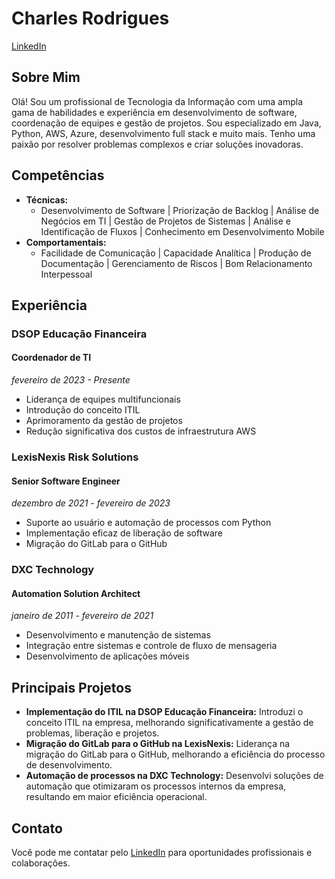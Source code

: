 # Charles Rodrigues

[LinkedIn](https://www.linkedin.com/in/charlesrodrigues)

## Sobre Mim

Olá! Sou um profissional de Tecnologia da Informação com uma ampla gama de habilidades e experiência em desenvolvimento de software, coordenação de equipes e gestão de projetos. Sou especializado em Java, Python, AWS, Azure, desenvolvimento full stack e muito mais. Tenho uma paixão por resolver problemas complexos e criar soluções inovadoras.

## Competências

- **Técnicas:**
  - Desenvolvimento de Software | Priorização de Backlog | Análise de Negócios em TI | Gestão de Projetos de Sistemas | Análise e Identificação de Fluxos | Conhecimento em Desenvolvimento Mobile
- **Comportamentais:**
  - Facilidade de Comunicação | Capacidade Analítica | Produção de Documentação | Gerenciamento de Riscos | Bom Relacionamento Interpessoal

## Experiência

### DSOP Educação Financeira
#### Coordenador de TI
*fevereiro de 2023 - Presente*
- Liderança de equipes multifuncionais
- Introdução do conceito ITIL
- Aprimoramento da gestão de projetos
- Redução significativa dos custos de infraestrutura AWS

### LexisNexis Risk Solutions
#### Senior Software Engineer
*dezembro de 2021 - fevereiro de 2023*
- Suporte ao usuário e automação de processos com Python
- Implementação eficaz de liberação de software
- Migração do GitLab para o GitHub

### DXC Technology
#### Automation Solution Architect
*janeiro de 2011 - fevereiro de 2021*
- Desenvolvimento e manutenção de sistemas
- Integração entre sistemas e controle de fluxo de mensageria
- Desenvolvimento de aplicações móveis

## Principais Projetos

- **Implementação do ITIL na DSOP Educação Financeira:** Introduzi o conceito ITIL na empresa, melhorando significativamente a gestão de problemas, liberação e projetos.
- **Migração do GitLab para o GitHub na LexisNexis:** Liderança na migração do GitLab para o GitHub, melhorando a eficiência do processo de desenvolvimento.
- **Automação de processos na DXC Technology:** Desenvolvi soluções de automação que otimizaram os processos internos da empresa, resultando em maior eficiência operacional.

## Contato

Você pode me contatar pelo [LinkedIn](https://www.linkedin.com/in/charlesrodrigues) para oportunidades profissionais e colaborações.


<!--

### Hi there 👋

**charines/charines** is a ✨ _special_ ✨ repository because its `README.md` (this file) appears on your GitHub profile.

Here are some ideas to get you started:

- 🔭 I’m currently working on ...
- 🌱 I’m currently learning ...
- 👯 I’m looking to collaborate on ...
- 🤔 I’m looking for help with ...
- 💬 Ask me about ...
- 📫 How to reach me: ...
- 😄 Pronouns: ...
- ⚡ Fun fact: ...
-->
